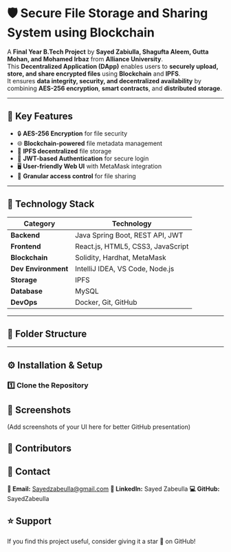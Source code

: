 # 🛡️ Secure File Storage and Sharing System using Blockchain

A **Final Year B.Tech Project** by **Sayed Zabiulla, Shagufta Aleem, Gutta Mohan, and Mohamed Irbaz** from **Alliance University**.  
This **Decentralized Application (DApp)** enables users to **securely upload, store, and share encrypted files** using **Blockchain** and **IPFS**.  
It ensures **data integrity, security, and decentralized availability** by combining **AES-256 encryption**, **smart contracts**, and **distributed storage**.

---

## 📌 Key Features

- 🔒 **AES-256 Encryption** for file security
- 🌐 **Blockchain-powered** file metadata management
- 📂 **IPFS decentralized** file storage
- 👤 **JWT-based Authentication** for secure login
- 🖥 **User-friendly Web UI** with MetaMask integration
- 🤝 **Granular access control** for file sharing

---

## 🚀 Technology Stack

| Category         | Technology |
|------------------|------------|
| **Backend**      | Java Spring Boot, REST API, JWT |
| **Frontend**     | React.js, HTML5, CSS3, JavaScript |
| **Blockchain**   | Solidity, Hardhat, MetaMask |
| **Dev Environment** | IntelliJ IDEA, VS Code, Node.js |
| **Storage**      | IPFS |
| **Database**     | MySQL |
| **DevOps**       | Docker, Git, GitHub |

---
## 📂 Folder Structure

---

## ⚙️ Installation & Setup

### **1️⃣ Clone the Repository**

## 📸 Screenshots
(Add screenshots of your UI here for better GitHub presentation)

## 🤝 Contributors


## 📧 Contact

**📩 Email:** Sayedzabeulla@gmail.com
**🔗 LinkedIn:** Sayed Zabeulla
**💻 GitHub:** SayedZabeulla

## ⭐ Support
If you find this project useful, consider giving it a star 🌟 on GitHub!